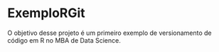 # ExemploRGit

<!-- badges: start -->
<!-- badges: end -->

O objetivo desse projeto é um primeiro exemplo de versionamento de código
em R no MBA de Data Science.
